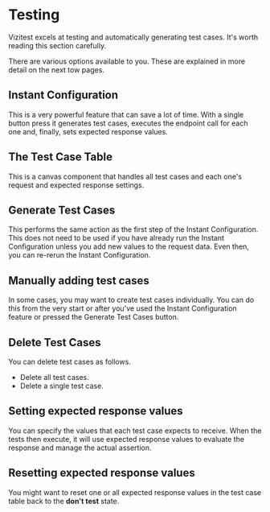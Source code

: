 # Testing

Vizitest excels at testing and automatically generating test cases. It's worth reading this section carefully.

There are various options available to you. These are explained in more detail on the next tow pages.

## Instant Configuration
This is a very powerful feature that can save a lot of time. With a single button press it generates test cases, executes the endpoint call for each one and, finally, sets expected response values.

## The Test Case Table
This is a canvas component that handles all test cases and each one's request and expected response settings.

## Generate Test Cases
This performs the same action as the first step of the Instant Configuration. This does not need to be used if you have already run the Instant Configuration unless you add new values to the request data. Even then, you can re-rerun the Instant Configuration.

## Manually adding test cases
In some cases, you may want to create test cases individually. You can do this from the very start or after you've used the Instant Configuration feature or pressed the Generate Test Cases button.

## Delete Test Cases
You can delete test cases as follows.

- Delete all test cases.
- Delete a single test case.

## Setting expected response values
You can specify the values that each test case expects to receive. When the tests then execute, it will use expected response values to evaluate the response and manage the actual assertion.

## Resetting expected response values
You might want to reset one or all expected response values in the test case table back to the **don't test** state.